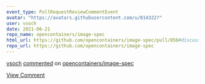 ```yaml
---
event_type: PullRequestReviewCommentEvent
avatar: "https://avatars.githubusercontent.com/u/814322?"
user: vsoch
date: 2021-06-21
repo_name: opencontainers/image-spec
html_url: https://github.com/opencontainers/image-spec/pull/856#discussion_r655679754
repo_url: https://github.com/opencontainers/image-spec
---
```


<a href='https://github.com/vsoch' target='_blank'>vsoch</a> <a href='https://github.com/opencontainers/image-spec/pull/856#discussion_r655679754' target='_blank'>commented</a> on <a href='https://github.com/opencontainers/image-spec' target='_blank'>opencontainers/image-spec</a>

<a href='https://github.com/opencontainers/image-spec/pull/856#discussion_r655679754' target='_blank'>View Comment</a>